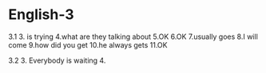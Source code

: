 # English-3
3.1
 3. is trying
 4.what are they talking about
 5.OK
 6.OK
 7.usually goes
 8.I will come
 9.how did you get
 10.he always gets 
 11.OK

3.2
  3. Everybody is waiting
  4.
